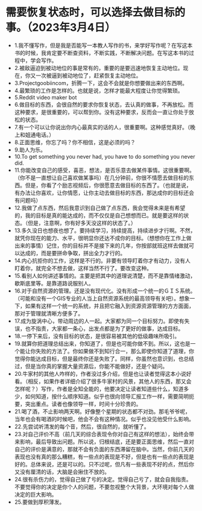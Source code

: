# 需要恢复状态时，可以选择去做目标的事。（2023年3月4日） 

- 1.我不懂写作，但是我是否能写一本教人写作的书，来学好写作呢？在写这本书的时候，我肯定要不断查资料，不断实践，不断解决问题。在写这本书的过程中，学会写作。
- 2.被敌逼迫到被动地位的事是常有的，重要的是要迅速地恢复主动地位。现在，你又一次被逼到被动地位了，赶紧恢复主动地位。
- 3.Projectgoobiincom，折腾一下，这会不会就是你想要做出来的东西啊。
- 4.最繁琐的工作是怎样的。也就是说，怎样才能最大程度让你觉得繁琐。
- 5.Reddit video maker bot
- 6.做目标的东西，会很自然的要求你恢复状态，去认真的做事，不再放松。而这种要求，是很重要的，可以帮到你。没有这种要求，反而会一直让你处于放松的状态。
- 7.有一个可以让你说出你内心最真实的话的人，很重要啊。这种感觉真好。（晚上和姐通电话。）
- 8.正面思维，你忘了吗？你不相信，这是必须的吗？
- 9.助人为乐。
- 10.To get something you never had, you have to do something you never did.
- 11.你能改变自己的感受，喜恶，想法，是否乐意去做某件事情。这很重要啊。（你不是一直想让自己喜欢做某事吗）在几分钟前，你很不情愿去做目标的东西。但是，你看了个励志视频后，你很愿意去做目标的东西了。（也就是说，有办法让你喜欢，让你情愿，让你主动去做目标的东西，那达成你的目标还会有问题吗）
- 12.我做了点东西，然后我意识到自己做了点东西，我会觉得未来是有希望的，我的目标是真的能达成的，而不仅仅是自己想想而已。就是要这样的状态。（但是，注意啊，你有好多天没这样的状态了。）
- 13.多久没日也想夜也想了。要持续学习，持续提高，持续进步才行啊。不然，就凭你现在的能力、水平，很明显你还达不成你的目标。（想想你在工作上做出来的事情）记住，你的目标并不是接下来的几年，你按部就班这样去做就可以达成的，而是要拼命争取，拼出全力才行的。
- 14.内心抗拒你的工作，这样是不行的。非要有领导盯着你才有动力，没有人盯着你，就完全不想去做，这样当然不行了。要改变这种。
- 15.看别人如何讲述事情的。主要是把其中的道理说清楚，而不是靠情绪激动，歇斯底里等。是靠道路说服别人。
- 16.对于自然资源的管理。还是没有现代化。没有形成一个统一的ＧＩＳ系统。（可能和没有一个GIS专业的人当上自然资源系统的最高领导有关吧）。想象一下，如果有这样一个统一的系统，并且把它融入到资源资源管理的方方面面，那对于管理就清晰方便多了。
- 17.成为旋涡中心，带动周边的人一起。大家都为同一个目标努力。即使有失误，也不指责，大家都一条心，出发点都是为了更好的做事，达成目标。
- 18.一停下来后，没有目标的状态，是很容易被其他的低级趣味所吸引。
- 19.就算你把道理总结出来，你知道了，但是也可能你做不到。所以，这也是一个能让你失败的方法了。你如果做不到知行合一，那么即使你知道了道理，你觉得你能达成目标，但是最终你还是失败了。同样，你虽然也意识到，也总结过，但是当你真的掌握大量资源后，你能不能做好，还是个疑问。
- 20.牛家村的其他人咋样的，作者没过多介绍，但是也让读者觉得这本小说好看。（相反，如果作者详细介绍了很多牛家村的风景，其他人的东西，那又会怎样呢？）写作，作者是全知全能的，他要决定让读者知道些什么，知道多少，如何知道，按什么顺序知道。似乎也很向领导汇报工作一样，需要简明扼要，突出重点。读者也像领导一样，时间十分珍贵的。
- 21.喝了酒，不止影响两天啊。好像整个星期的状态都不对劲。那毛爷爷呢，当年也会有喝酒的时候吧，他会不会有这种情况。似乎也没见他受什么影响。
- 22.先尝试听清发的每个音，然后，很自然的，就听懂了。
- 23.对自己评价不高（前几天的综合表现令你对自己有这样的想法），始终会带来影响，最后导致出问题。所以说，归根结底，还是要正面思维，然后一直对自己的评价是满意的，那就不会有负面的东西滞留在脑中。当然，你前几天的表现也没有真的那么糟糕，有一些点的表现是不好，但是也有一些点的表现是好的。总体来说，还是可以的。只不过呢，但凡有一些表现不好的点，然后你又没有厘清的话，大脑是会揪住不放的。
- 24.很有杀伤力的，觉得自己做了亏的决定。觉得自己亏了，就会自我指责。不要觉得你的决定是你个人的问题，不要忽视整个大背景，大环境对每个人做决定的巨大影响。
- 25.要做到厚积薄发。

